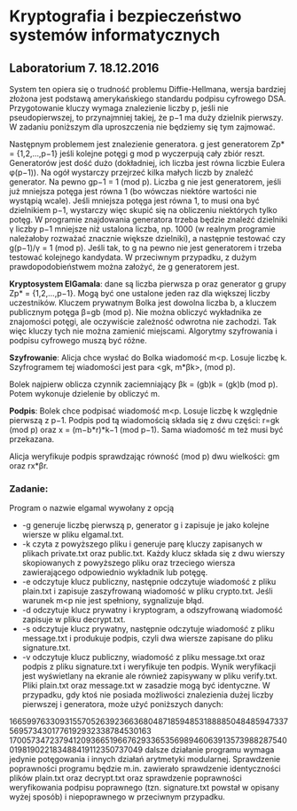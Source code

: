 # Kryptografia i bezpieczeństwo systemów informatycznych
## Laboratorium 7. 18.12.2016

System ten opiera się o trudność problemu Diffie-Hellmana, wersja bardziej złożona jest podstawą amerykańskiego standardu podpisu cyfrowego DSA. Przygotowanie kluczy wymaga znalezienie liczby p, jeśli nie pseudopierwszej, to przynajmniej takiej, że p−1 ma duży dzielnik pierwszy. W zadaniu poniższym dla uproszczenia nie będziemy się tym zajmować.

Następnym problemem jest znalezienie generatora. g jest generatorem Zp* = {1,2,...,p−1} jeśli kolejne potęgi g mod p wyczerpują cały zbiór reszt. Generatorów jest dość dużo (dokładniej, ich liczba jest równa liczbie Eulera φ(p−1)). Na ogół wystarczy przejrzeć kilka małych liczb by znaleźć generator. Na pewno gp−1 = 1 (mod p). Liczba g nie jest generatorem, jeśli już mniejsza potęga jest równa 1 (bo wówczas niektóre wartości nie wystąpią wcale). Jeśli mniejsza potęga jest równa 1, to musi ona być dzielnikiem p−1, wystarczy więc skupić się na obliczeniu niektórych tylko potęg. W programie znajdowania generatora trzeba będzie znaleźć dzielniki γ liczby p−1 mniejsze niż ustalona liczba, np. 1000 (w realnym programie należałoby rozważać znacznie większe dzielniki), a następnie testować czy g(p−1)/γ = 1 (mod p). Jeśli tak, to g na pewno nie jest generatorem i trzeba testować kolejnego kandydata. W przeciwnym przypadku, z dużym prawdopodobieństwem można założyć, że g generatorem jest.

**Kryptosystem ElGamala**: dane są liczba pierwsza p oraz generator g grupy Zp* = {1,2,...,p−1}. Mogą być one ustalone jeden raz dla większej liczby uczestników. Kluczem prywatnym Bolka jest dowolna liczba b, a kluczem publicznym potęga β=gb (mod p). Nie można obliczyć wykładnika ze znajomości potęgi, ale oczywiście zależność odwrotna nie zachodzi. Tak więc kluczy tych nie można zamienić miejscami. Algorytmy szyfrowania i podpisu cyfrowego muszą być różne.

**Szyfrowanie**: Alicja chce wysłać do Bolka wiadomość m<p. Losuje liczbę k. Szyfrogramem tej wiadomości jest para <gk, m*βk>, (mod p).

Bolek najpierw oblicza czynnik zaciemniający βk = (gb)k = (gk)b (mod p). Potem wykonuje dzielenie by obliczyć m.

**Podpis**: Bolek chce podpisać wiadomość m<p. Losuje liczbę k względnie pierwszą z p−1. Podpis pod tą wiadomością składa się z dwu części: r=gk (mod p) oraz x = (m−b*r)*k−1 (mod p−1). Sama wiadomość m też musi być przekazana.

Alicja weryfikuje podpis sprawdzając równość (mod p) dwu wielkości: gm oraz rx*βr.

### Zadanie:

Program o nazwie elgamal wywołany z opcją
* -g generuje liczbę pierwszą p, generator g i zapisuje je jako kolejne wiersze w pliku elgamal.txt.
* -k czyta z powyższego pliku i generuje parę kluczy zapisanych w plikach private.txt oraz public.txt. Każdy klucz składa się z dwu wierszy skopiowanych z powyższego pliku oraz trzeciego wiersza zawierającego odpowiednio wykładnik lub potęgę.
* -e odczytuje klucz publiczny, następnie odczytuje wiadomość z pliku plain.txt i zapisuje zaszyfrowaną wiadomość w pliku crypto.txt. Jeśli warunek m<p nie jest spełniony, sygnalizuje błąd.
* -d odczytuje klucz prywatny i kryptogram, a odszyfrowaną wiadomość zapisuje w pliku decrypt.txt.
* -s odczytuje klucz prywatny, następnie odczytuje wiadomość z pliku message.txt i produkuje podpis, czyli dwa wiersze zapisane do pliku signature.txt.
* -v odczytuje klucz publiczny, wiadomość z pliku message.txt oraz podpis z pliku signature.txt i weryfikuje ten podpis. Wynik weryfikacji jest wyświetlany na ekranie ale również zapisywany w pliku verify.txt.
Pliki plain.txt oraz message.txt w zasadzie mogą być identyczne.
W przypadku, gdy ktoś nie posiada możliwości znalezienia dużej liczby pierwszej i generatora, może użyć poniższych danych:

1665997633093155705263923663680487185948531888850484859473375695734301776192932338784530163
 170057347237941209366519667629336535698946063913573988287540019819022183488419112350737049
dalsze działanie programu wymaga jedynie potęgowania i innych działań arytmetyki modularnej.
Sprawdzenie poprawności programu będzie m.in. zawierało sprawdzenie identyczności plików plain.txt oraz decrypt.txt oraz sprawdzenie poprawności weryfikowania podpisu poprawnego (tzn. signature.txt powstał w opisany wyżej sposób) i niepoprawnego w przeciwnym przypadku.
